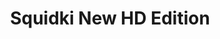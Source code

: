 ---
slug: squidki-new-hd-edition
title: Squidki New HD Edition
description: "Squidki New HD Edition is an exciting online game. Play for free directly in your browser!"
icon: /images/new_mods/Sprunki New HD Edition.png
url: https://wowtbc.net/sprunkin/sprunki-new-hd/index.html
previewImage: /images/new_mods/Sprunki New HD Edition.png
type: new mods

# SEO配置
seo:
  title: "Squidki New HD Edition - Play Free Online Game | Fun Browser Games"
  description: "Squidki New HD Edition - Play this fun online game for free in your browser. No download required!"
  ogImage: "/images/new_mods/Sprunki New HD Edition.png"
  keywords: "squidki-new-hd-edition, online game, browser game, free game, new mods game, play online"

videoUrls:
  - https://www.youtube.com/embed/example1
  - https://www.youtube.com/embed/example2

whyPlay:
  title: "Why Play Squidki New HD Edition?"
  items:
    - "Immersive Gameplay: Squidki New HD Edition offers an engaging and immersive gaming experience that will keep you entertained for hours"
    - "Challenging Levels: Test your skills with increasingly difficult challenges and obstacles"
    - "Beautiful Graphics: Enjoy stunning visuals and smooth animations that bring the game world to life"
    - "Regular Updates: New content and features are added regularly to keep the game fresh and exciting"
    - "Free to Play: Experience all the fun without spending a penny"
    - "Community Features: Connect with other players, share strategies, and compete for high scores"
    - "Cross-Platform: Play on any device with a web browser, no downloads required"

features:
  title: "Key Features of Squidki New HD Edition"
  image: "/images/new_mods/Sprunki New HD Edition.png"
  items:
    - "Intuitive Controls: Easy to learn controls make Squidki New HD Edition accessible for players of all skill levels"
    - "Multiple Game Modes: Enjoy various gameplay options that provide different challenges and experiences"
    - "Character Customization: Personalize your gaming experience with unique characters and items"
    - "Achievement System: Complete special tasks to earn rewards and recognition"
    - "Leaderboards: Compete with players worldwide and see who can achieve the highest scores"

characteristics:
  title: "Game Characteristics"
  image: "/images/new_mods/Sprunki New HD Edition.png"
  items:
    - "Genre: New mods game with elements of strategy and skill"
    - "Difficulty: Suitable for both casual gamers and those seeking a challenge"
    - "Play Time: Quick sessions or extended gameplay, depending on your preference"
    - "Art Style: Vibrant and engaging visuals that enhance the gaming experience"
    - "Sound Design: Immersive audio that complements the gameplay perfectly"

info: "Squidki New HD Edition is an exciting online game that offers players a unique and engaging gaming experience. With its intuitive controls, stunning visuals, and challenging gameplay, Squidki New HD Edition provides hours of entertainment for players of all ages and skill levels. Whether you're looking for a quick gaming session during a break or an extended play session, Squidki New HD Edition delivers an immersive experience that will keep you coming back for more. The game features multiple levels of increasing difficulty, ensuring that players are constantly challenged as they progress. With regular updates adding new content and features, Squidki New HD Edition remains fresh and exciting, providing endless entertainment options for its growing community of players."

howToPlayIntro: "Welcome to Squidki New HD Edition! This guide will walk you through the basics and help you master the game. Whether you're a beginner or looking to improve your skills, these tips and instructions will enhance your gaming experience."

howToPlaySteps:
  - title: "Getting Started"
    description: "Begin your Squidki New HD Edition adventure by familiarizing yourself with the controls. Use your keyboard or mouse to navigate through the game interface. The tutorial will guide you through the basic mechanics and help you understand the objectives."
  - title: "Understanding the Objectives"
    description: "In Squidki New HD Edition, your main goal is to progress through levels by completing specific objectives. Each level presents unique challenges that require different strategies and approaches."
  - title: "Mastering the Controls"
    description: "Practice using the controls to improve your precision and reaction time. Squidki New HD Edition requires quick reflexes and strategic thinking to overcome obstacles and defeat opponents."
  - title: "Utilizing Power-ups"
    description: "Collect power-ups throughout the game to enhance your abilities and overcome difficult challenges. Each power-up offers unique advantages that can be crucial for success."
  - title: "Developing Strategies"
    description: "As you progress in Squidki New HD Edition, develop effective strategies for different scenarios. Analyze patterns, anticipate challenges, and adapt your approach to maximize your performance."

faq:
  title: "Frequently Asked Questions about Squidki New HD Edition"
  items:
    - question: "Is Squidki New HD Edition free to play?"
      answer: "Yes, Squidki New HD Edition is completely free to play directly in your web browser. No downloads or purchases are required to enjoy the full game experience."
    - question: "Can I play Squidki New HD Edition on mobile devices?"
      answer: "Yes, Squidki New HD Edition is optimized for both desktop and mobile play. You can enjoy the game on any device with a web browser and internet connection."
    - question: "Are there any in-game purchases?"
      answer: "While Squidki New HD Edition is free to play, there may be optional in-game purchases available for cosmetic items or additional features that don't affect core gameplay."
    - question: "How often is Squidki New HD Edition updated?"
      answer: "The developers regularly update Squidki New HD Edition with new content, features, and improvements based on player feedback and game performance."
    - question: "Can I play Squidki New HD Edition offline?"
      answer: "Currently, Squidki New HD Edition requires an internet connection to play as it's a browser-based online game."
    - question: "Is Squidki New HD Edition suitable for children?"
      answer: "Yes, Squidki New HD Edition is designed to be family-friendly and suitable for players of all ages."
    - question: "How do I report bugs or issues?"
      answer: "If you encounter any problems while playing Squidki New HD Edition, you can report them through the game's support page or contact the developers directly through their website."
    - question: "Still Have Questions?"
      answer: "If you have additional questions about Squidki New HD Edition that aren't covered in this FAQ, please visit our support center or contact our customer service team for assistance."
---
